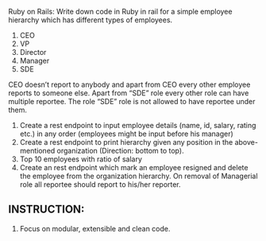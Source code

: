 Ruby on Rails: Write down code in Ruby in rail for a simple employee hierarchy which has different types of employees.
1. CEO
2. VP
3. Director
4. Manager
5. SDE

CEO doesn’t report to anybody and apart from CEO every other employee reports to someone else. 
Apart from “SDE” role every other role can have multiple reportee. 
The role “SDE” role is not allowed to have reportee under them. 

1.	Create a rest endpoint to input employee details (name, id, salary, rating etc.) in any order (employees might be input before his manager)
2.	Create a rest endpoint to print hierarchy given any position in the above-mentioned organization (Direction: bottom to top).
3.	Top 10 employees with ratio of salary 
4.	Create an rest endpoint which mark an employee resigned and delete the employee from the organization hierarchy. On removal of Managerial role all reportee should report to his/her reporter.  





INSTRUCTION:
------------------------------------------------------------------------------------------------------------------------------
1.	Focus on modular, extensible and clean code.  
